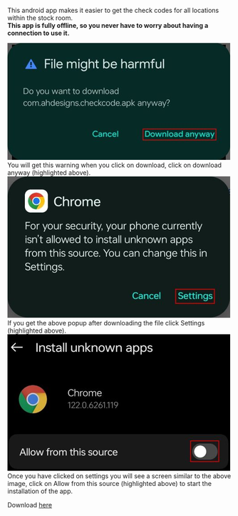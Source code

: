 This android app makes it easier to get the check codes for all locations within the stock room.<br>
**This app is fully offline, so you never have to worry about having a connection to use it.**

![](Download.jpg)
You will get this warning when you click on download, click on download anyway (highlighted above).
![](Settings.jpg)
If you get the above popup after downloading the file click Settings (highlighted above).
![](Install.jpg)
Once you have clicked on settings you will see a screen similar to the above image, click on Allow from this source (highlighted above) to start the installation of the app.

Download [here](/app/release/com.ahdesigns.checkcode.apk)